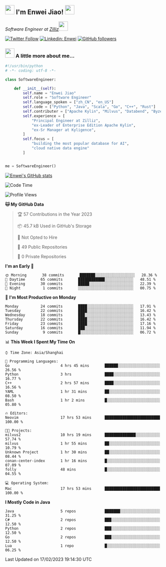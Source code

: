 <h2><img src="https://emojis.slackmojis.com/emojis/images/1531849430/4246/blob-sunglasses.gif?1531849430" width="30"/> I'm  Enwei Jiao! <img src="https://media.giphy.com/media/juBt25nT1KGys/giphy.gif" width=30> </h2>
<!-- <img align='right' src="https://media.giphy.com/media/M9gbBd9nbDrOTu1Mqx/giphy.gif" width="230"> -->
<p><em>Software Engineer at <a href="https://zilliz.com/">Zilliz</a><img src="https://media.giphy.com/media/WUlplcMpOCEmTGBtBW/giphy.gif" width="30"></em></p>

[![Twitter Follow](https://img.shields.io/twitter/follow/misteranmol?label=Follow)](https://twitter.com/intent/follow?screen_name=EnweiJiao)
[![Linkedin: Enwei](https://img.shields.io/badge/-enwei-blue?style=&logo=Linkedin&logoColor=white&link=https://www.linkedin.com/in/enwei-jiao-41192a97)](https://www.linkedin.com/in/enwei-jiao-41192a97/)
[![GitHub followers](https://img.shields.io/github/followers/jiaoew1991?label=Follow&style=social)](https://github.com/jiaoew1991)


### <img src="https://media.giphy.com/media/VgCDAzcKvsR6OM0uWg/giphy.gif" width="30"> A little more about me...  

```python
#!/usr/bin/python
# -*- coding: utf-8 -*-

class SoftwareEngineer:

    def __init__(self):
        self.name = "Enwei Jiao"
        self.role = "Software Engineer"
        self.language_spoken = ["zh_CN", "en_US"]
        self.code = ["Python", "Java", "Scala", "Go", "C++", "Rust"]
        self.contributer = ["Apache Kylin", "Milvus", "Databend", "Byzer-Lang"]
        self.experience = [
            "Principal Engineer at Zilliz",
            "ex-Leader of Enterprise Edition Apache Kylin",
            "ex-Sr Manager at Kyligence",
        ]
        self.focus = [
            "building the most popular database for AI",
            "cloud native data engine"
        ]


me = SoftwareEngineer()
```

[![Enwei's GitHub stats](https://github-readme-stats.vercel.app/api?username=jiaoew1991&count_private=true&show_icons=true)](https://github.com/jiaoew1991/jiaoew1991)

<!-- [![Top Langs](https://github-readme-stats.vercel.app/api/top-langs/?username=jiaoew1991&layout=compact)](https://github.com/jiaoew1991/jiaoew1991) -->

<!--START_SECTION:waka-->
![Code Time](http://img.shields.io/badge/Code%20Time-517%20hrs%2041%20mins-blue)

![Profile Views](http://img.shields.io/badge/Profile%20Views-2-blue)

**🐱 My GitHub Data** 

> 🏆 57 Contributions in the Year 2023
 > 
> 📦 45.7 kB Used in GitHub's Storage 
 > 
> 🚫 Not Opted to Hire
 > 
> 📜 49 Public Repositories 
 > 
> 🔑 0 Private Repositories  
 > 
**I'm an Early 🐤** 

```text
🌞 Morning       38 commits       ███████░░░░░░░░░░░░░░░░░░   28.36 % 
🌆 Daytime       65 commits       ████████████░░░░░░░░░░░░░   48.51 % 
🌃 Evening       30 commits       █████░░░░░░░░░░░░░░░░░░░░   22.39 % 
🌙 Night          1 commits       ░░░░░░░░░░░░░░░░░░░░░░░░░   00.75 % 

```
📅 **I'm Most Productive on Monday** 

```text
Monday          24 commits       ████░░░░░░░░░░░░░░░░░░░░░   17.91 % 
Tuesday         22 commits       ████░░░░░░░░░░░░░░░░░░░░░   16.42 % 
Wednesday       18 commits       ███░░░░░░░░░░░░░░░░░░░░░░   13.43 % 
Thursday        22 commits       ████░░░░░░░░░░░░░░░░░░░░░   16.42 % 
Friday          23 commits       ████░░░░░░░░░░░░░░░░░░░░░   17.16 % 
Saturday        16 commits       ███░░░░░░░░░░░░░░░░░░░░░░   11.94 % 
Sunday           9 commits       █░░░░░░░░░░░░░░░░░░░░░░░░   06.72 % 

```


📊 **This Week I Spent My Time On** 

```text
⌚︎ Time Zone: Asia/Shanghai

💬 Programming Languages: 
Go                       4 hrs 45 mins       ██████░░░░░░░░░░░░░░░░░░░   26.56 % 
Python                   3 hrs               ████░░░░░░░░░░░░░░░░░░░░░   16.77 % 
C++                      2 hrs 57 mins       ████░░░░░░░░░░░░░░░░░░░░░   16.56 % 
YAML                     1 hr 31 mins        ██░░░░░░░░░░░░░░░░░░░░░░░   08.50 % 
Bash                     1 hr 2 mins         █░░░░░░░░░░░░░░░░░░░░░░░░   05.80 % 

🔥 Editors: 
Neovim                   17 hrs 53 mins      █████████████████████████   100.00 % 

🐱‍💻 Projects: 
milvus2                  10 hrs 19 mins      ██████████████░░░░░░░░░░░   57.74 % 
milvus                   1 hr 55 mins        ██░░░░░░░░░░░░░░░░░░░░░░░   10.79 % 
Unknown Project          1 hr 30 mins        ██░░░░░░░░░░░░░░░░░░░░░░░   08.44 % 
conan-center-index       1 hr 16 mins        █░░░░░░░░░░░░░░░░░░░░░░░░   07.09 % 
folly                    48 mins             █░░░░░░░░░░░░░░░░░░░░░░░░   04.55 % 

💻 Operating System: 
Mac                      17 hrs 53 mins      █████████████████████████   100.00 % 

```

**I Mostly Code in Java** 

```text
Java                     5 repos             ███████░░░░░░░░░░░░░░░░░░   31.25 % 
C#                       2 repos             ███░░░░░░░░░░░░░░░░░░░░░░   12.50 % 
Python                   2 repos             ███░░░░░░░░░░░░░░░░░░░░░░   12.50 % 
Go                       2 repos             ███░░░░░░░░░░░░░░░░░░░░░░   12.50 % 
Lua                      1 repo              █░░░░░░░░░░░░░░░░░░░░░░░░   06.25 % 

```



 Last Updated on 17/02/2023 19:14:30 UTC
<!--END_SECTION:waka-->
